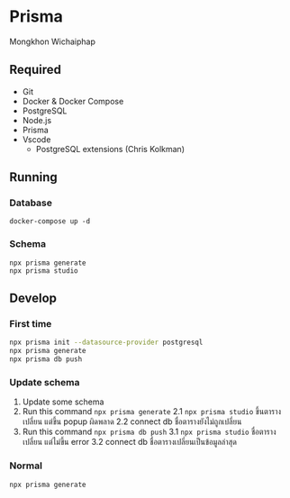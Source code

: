 # Prisma

Mongkhon Wichaiphap

## Required
- Git
- Docker & Docker Compose
- PostgreSQL
- Node.js
- Prisma
- Vscode
    - PostgreSQL extensions (Chris Kolkman) 

## Running
### Database
```
docker-compose up -d
```
### Schema
```
npx prisma generate
npx prisma studio
```

## Develop
### First time
```bash
npx prisma init --datasource-provider postgresql
npx prisma generate
npx prisma db push
```

### Update schema
1. Update some schema
2. Run this command `npx prisma generate`
    2.1 `npx prisma studio` ขึ้นตารางเปลี่ยน แต่ขึ้น popup ผิดพลาด
    2.2 connect db ชื่อตารางยังไม่ถูกเปลี่ยน
3. Run this command `npx prisma db push`
    3.1 `npx prisma studio` ชื่อตารางเปลี่ยน แต่ไม่ขึ้น error
    3.2 connect db ชื่อตารางเปลี่ยนเป็นข้อมูลล่าสุด

### Normal
```bash
npx prisma generate
```